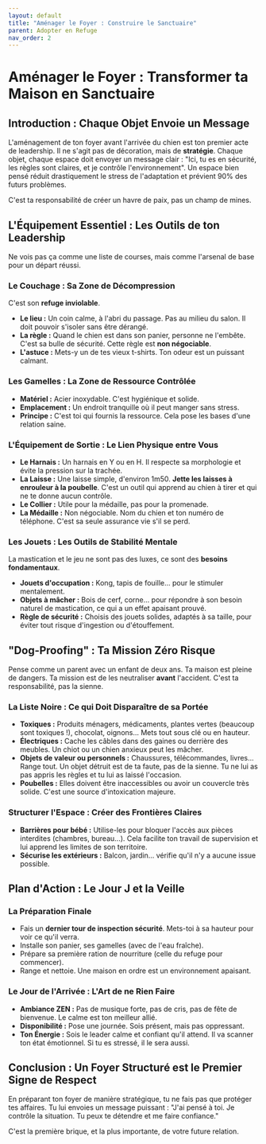 ```yaml
---
layout: default
title: "Aménager le Foyer : Construire le Sanctuaire"
parent: Adopter en Refuge
nav_order: 2
---
```


# **Aménager le Foyer : Transformer ta Maison en Sanctuaire**

## **Introduction : Chaque Objet Envoie un Message**

L'aménagement de ton foyer avant l'arrivée du chien est ton premier acte de leadership. Il ne s'agit pas de décoration, mais de **stratégie**. Chaque objet, chaque espace doit envoyer un message clair : "Ici, tu es en sécurité, les règles sont claires, et je contrôle l'environnement". Un espace bien pensé réduit drastiquement le stress de l'adaptation et prévient 90% des futurs problèmes.

C'est ta responsabilité de créer un havre de paix, pas un champ de mines.

## **L'Équipement Essentiel : Les Outils de ton Leadership**

Ne vois pas ça comme une liste de courses, mais comme l'arsenal de base pour un départ réussi.

### **Le Couchage : Sa Zone de Décompression**

C'est son **refuge inviolable**.
*   **Le lieu :** Un coin calme, à l'abri du passage. Pas au milieu du salon. Il doit pouvoir s'isoler sans être dérangé.
*   **La règle :** Quand le chien est dans son panier, personne ne l'embête. C'est sa bulle de sécurité. Cette règle est **non négociable**.
*   **L'astuce :** Mets-y un de tes vieux t-shirts. Ton odeur est un puissant calmant.

### **Les Gamelles : La Zone de Ressource Contrôlée**

*   **Matériel :** Acier inoxydable. C'est hygiénique et solide.
*   **Emplacement :** Un endroit tranquille où il peut manger sans stress.
*   **Principe :** C'est toi qui fournis la ressource. Cela pose les bases d'une relation saine.

### **L'Équipement de Sortie : Le Lien Physique entre Vous**

*   **Le Harnais :** Un harnais en Y ou en H. Il respecte sa morphologie et évite la pression sur la trachée.
*   **La Laisse :** Une laisse simple, d'environ 1m50. **Jette les laisses à enrouleur à la poubelle**. C'est un outil qui apprend au chien à tirer et qui ne te donne aucun contrôle.
*   **Le Collier :** Utile pour la médaille, pas pour la promenade.
*   **La Médaille :** Non négociable. Nom du chien et ton numéro de téléphone. C'est sa seule assurance vie s'il se perd.

### **Les Jouets : Les Outils de Stabilité Mentale**

La mastication et le jeu ne sont pas des luxes, ce sont des **besoins fondamentaux**.
*   **Jouets d'occupation :** Kong, tapis de fouille... pour le stimuler mentalement.
*   **Objets à mâcher :** Bois de cerf, corne... pour répondre à son besoin naturel de mastication, ce qui a un effet apaisant prouvé.
*   **Règle de sécurité :** Choisis des jouets solides, adaptés à sa taille, pour éviter tout risque d'ingestion ou d'étouffement.

## **"Dog-Proofing" : Ta Mission Zéro Risque**

Pense comme un parent avec un enfant de deux ans. Ta maison est pleine de dangers. Ta mission est de les neutraliser **avant** l'accident. C'est ta responsabilité, pas la sienne.

### **La Liste Noire : Ce qui Doit Disparaître de sa Portée**

*   **Toxiques :** Produits ménagers, médicaments, plantes vertes (beaucoup sont toxiques !), chocolat, oignons... Mets tout sous clé ou en hauteur.
*   **Électriques :** Cache les câbles dans des gaines ou derrière des meubles. Un chiot ou un chien anxieux peut les mâcher.
*   **Objets de valeur ou personnels :** Chaussures, télécommandes, livres... Range tout. Un objet détruit est de ta faute, pas de la sienne. Tu ne lui as pas appris les règles et tu lui as laissé l'occasion.
*   **Poubelles :** Elles doivent être inaccessibles ou avoir un couvercle très solide. C'est une source d'intoxication majeure.

### **Structurer l'Espace : Créer des Frontières Claires**

*   **Barrières pour bébé :** Utilise-les pour bloquer l'accès aux pièces interdites (chambres, bureau...). Cela facilite ton travail de supervision et lui apprend les limites de son territoire.
*   **Sécurise les extérieurs :** Balcon, jardin... vérifie qu'il n'y a aucune issue possible.

## **Plan d'Action : Le Jour J et la Veille**

### **La Préparation Finale**

*   Fais un **dernier tour de inspection sécurité**. Mets-toi à sa hauteur pour voir ce qu'il verra.
*   Installe son panier, ses gamelles (avec de l'eau fraîche).
*   Prépare sa première ration de nourriture (celle du refuge pour commencer).
*   Range et nettoie. Une maison en ordre est un environnement apaisant.

### **Le Jour de l'Arrivée : L'Art de ne Rien Faire**

*   **Ambiance ZEN :** Pas de musique forte, pas de cris, pas de fête de bienvenue. Le calme est ton meilleur allié.
*   **Disponibilité :** Pose une journée. Sois présent, mais pas oppressant.
*   **Ton Énergie :** Sois le leader calme et confiant qu'il attend. Il va scanner ton état émotionnel. Si tu es stressé, il le sera aussi.

## **Conclusion : Un Foyer Structuré est le Premier Signe de Respect**

En préparant ton foyer de manière stratégique, tu ne fais pas que protéger tes affaires. Tu lui envoies un message puissant : "J'ai pensé à toi. Je contrôle la situation. Tu peux te détendre et me faire confiance."

C'est la première brique, et la plus importante, de votre future relation. 

